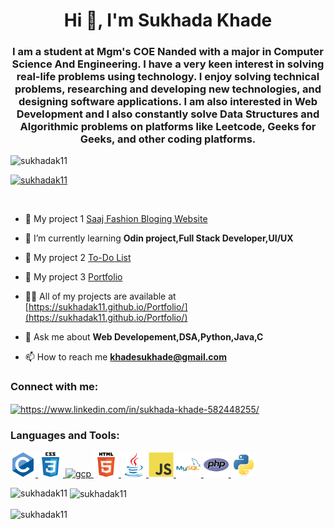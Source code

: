<h1 align="center">Hi 👋, I'm Sukhada Khade</h1>
<h3 align="center">I am a student at Mgm's COE Nanded with a major in Computer Science And Engineering. I have a very keen interest in solving real-life problems using technology. I enjoy solving technical problems, researching and developing new technologies, and designing software applications. I am also interested in Web Development and I also constantly solve Data Structures and Algorithmic problems on platforms like Leetcode, Geeks for Geeks, and other coding platforms.</h3>

<p align="left"> <img src="https://komarev.com/ghpvc/?username=sukhadak11&label=Profile%20views&color=0e75b6&style=flat" alt="sukhadak11" /> </p>

<p align="left"> <a href="https://github.com/ryo-ma/github-profile-trophy"><img src="https://github-profile-trophy.vercel.app/?username=sukhadak11" alt="sukhadak11" /></a> </p>

<p align="left"> <a href="https://twitter.com/" target="blank"><img src="https://img.shields.io/twitter/follow/?logo=twitter&style=for-the-badge" alt="" /></a> </p>

- 🔭 My project 1 [Saaj Fashion Bloging Website](https://sukhadak11.github.io/Saaj-Traditional-wear/)

- 🌱 I’m currently learning **Odin project,Full Stack Developer,UI/UX**

- 👯 My project 2 [To-Do List](https://sukhadak11.github.io/To-Do-List/)

- 🤝 My project 3 [Portfolio](https://sukhadak11.github.io/Portfolio/)

- 👨‍💻 All of my projects are available at [https://sukhadak11.github.io/Portfolio/](https://sukhadak11.github.io/Portfolio/)

- 💬 Ask me about **Web Developement,DSA,Python,Java,C**

- 📫 How to reach me **khadesukhade@gmail.com**

<h3 align="left">Connect with me:</h3>
<p align="left">
<a href="https://linkedin.com/in/https://www.linkedin.com/in/sukhada-khade-582448255/" target="blank"><img align="center" src="https://raw.githubusercontent.com/rahuldkjain/github-profile-readme-generator/master/src/images/icons/Social/linked-in-alt.svg" alt="https://www.linkedin.com/in/sukhada-khade-582448255/" height="30" width="40" /></a>
</p>

<h3 align="left">Languages and Tools:</h3>
<p align="left"> <a href="https://www.cprogramming.com/" target="_blank" rel="noreferrer"> <img src="https://raw.githubusercontent.com/devicons/devicon/master/icons/c/c-original.svg" alt="c" width="40" height="40"/> </a> <a href="https://www.w3schools.com/css/" target="_blank" rel="noreferrer"> <img src="https://raw.githubusercontent.com/devicons/devicon/master/icons/css3/css3-original-wordmark.svg" alt="css3" width="40" height="40"/> </a> <a href="https://cloud.google.com" target="_blank" rel="noreferrer"> <img src="https://www.vectorlogo.zone/logos/google_cloud/google_cloud-icon.svg" alt="gcp" width="40" height="40"/> </a> <a href="https://www.w3.org/html/" target="_blank" rel="noreferrer"> <img src="https://raw.githubusercontent.com/devicons/devicon/master/icons/html5/html5-original-wordmark.svg" alt="html5" width="40" height="40"/> </a> <a href="https://www.java.com" target="_blank" rel="noreferrer"> <img src="https://raw.githubusercontent.com/devicons/devicon/master/icons/java/java-original.svg" alt="java" width="40" height="40"/> </a> <a href="https://developer.mozilla.org/en-US/docs/Web/JavaScript" target="_blank" rel="noreferrer"> <img src="https://raw.githubusercontent.com/devicons/devicon/master/icons/javascript/javascript-original.svg" alt="javascript" width="40" height="40"/> </a> <a href="https://www.mysql.com/" target="_blank" rel="noreferrer"> <img src="https://raw.githubusercontent.com/devicons/devicon/master/icons/mysql/mysql-original-wordmark.svg" alt="mysql" width="40" height="40"/> </a> <a href="https://www.php.net" target="_blank" rel="noreferrer"> <img src="https://raw.githubusercontent.com/devicons/devicon/master/icons/php/php-original.svg" alt="php" width="40" height="40"/> </a> <a href="https://www.python.org" target="_blank" rel="noreferrer"> <img src="https://raw.githubusercontent.com/devicons/devicon/master/icons/python/python-original.svg" alt="python" width="40" height="40"/> </a> </p>

<p><img align="left" src="https://github-readme-stats.vercel.app/api/top-langs?username=sukhadak11&show_icons=true&locale=en&layout=compact" alt="sukhadak11" /></p>

<p>&nbsp;<img align="center" src="https://github-readme-stats.vercel.app/api?username=sukhadak11&show_icons=true&locale=en" alt="sukhadak11" /></p>

<p><img align="center" src="https://github-readme-streak-stats.herokuapp.com/?user=sukhadak11&" alt="sukhadak11" /></p>
